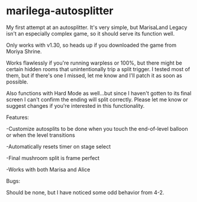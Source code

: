 # marilega-autosplitter

My first attempt at an autosplitter. It's very simple, but MarisaLand Legacy isn't an especially complex game, so it should serve its function well.

Only works with v1.30, so heads up if you downloaded the game from Moriya Shrine. 

Works flawlessly if you're running warpless or 100%, but there might be certain hidden rooms that unintentionally trip a split trigger. I tested most of them, but if there's one I missed, let me know and I'll patch it as soon as possible.

Also functions with Hard Mode as well...but since I haven't gotten to its final screen I can't confirm the ending will split correctly. Please let me know or suggest changes if you're interested in this functionality.


Features:

-Customize autosplits to be done when you touch the end-of-level balloon or when the level transitions

-Automatically resets timer on stage select

-Final mushroom split is frame perfect

-Works with both Marisa and Alice


Bugs:

Should be none, but I have noticed some odd behavior from 4-2.
